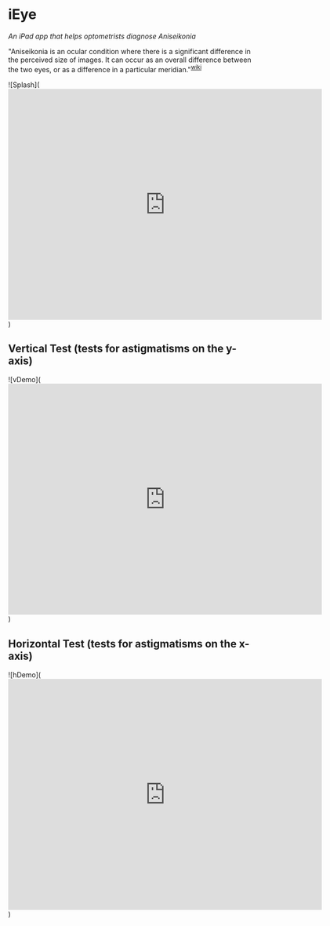 # iEye

*An iPad app that helps optometrists diagnose Aniseikonia*

"Aniseikonia is an ocular condition where there is a significant difference in the perceived size of images. 
It can occur as an overall difference between the two eyes, or as a difference in a particular meridian."<sup>[wiki](https://en.wikipedia.org/wiki/Aniseikonia)</sup> 

![Splash](<iframe src='https://gfycat.com/ifr/SoulfulWeepyGrunion' frameborder='0' scrolling='no' width='640' height='471' allowfullscreen></iframe>)

Vertical Test (tests for astigmatisms on the y-axis)
---------------------------------
![vDemo](<iframe src='https://gfycat.com/ifr/CarelessNewDachshund' frameborder='0' scrolling='no' width='640' height='471' allowfullscreen></iframe>)

Horizontal Test (tests for astigmatisms on the x-axis)
---------------------------------
![hDemo](<iframe src='https://gfycat.com/ifr/ShinyNextAmericanmarten' frameborder='0' scrolling='no' width='640' height='471' allowfullscreen></iframe>)